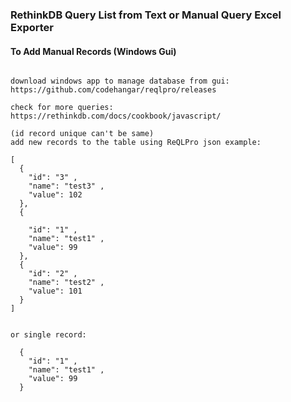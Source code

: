 ### RethinkDB Query List from Text or Manual Query Excel Exporter

#### To Add Manual Records (Windows Gui)

```

download windows app to manage database from gui:
https://github.com/codehangar/reqlpro/releases

check for more queries:
https://rethinkdb.com/docs/cookbook/javascript/

(id record unique can't be same)
add new records to the table using ReQLPro json example:

[
  {
    "id": "3" ,
    "name": "test3" ,
    "value": 102
  },
  {

    "id": "1" ,
    "name": "test1" ,
    "value": 99
  },
  {
    "id": "2" ,
    "name": "test2" ,
    "value": 101
  }
]


or single record:

  {
    "id": "1" ,
    "name": "test1" ,
    "value": 99
  }

```
